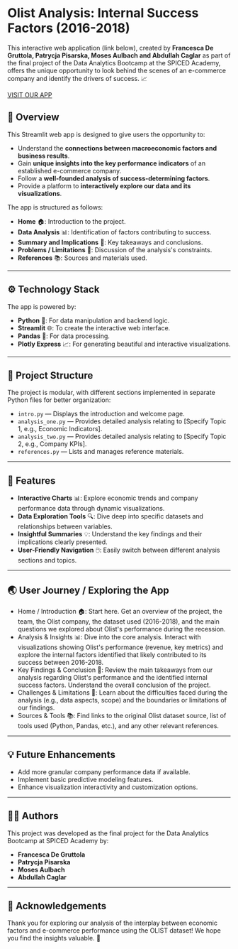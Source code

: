 # Olist Analysis: Internal Success Factors (2016-2018)

This interactive web application (link below), created by **Francesca De Gruttola, Patrycja Pisarska, Moses Aulbach and Abdullah Caglar** as part of the final project of the Data Analytics Bootcamp at the SPICED Academy, offers the unique opportunity to look behind the scenes of an e-commerce company and identify the drivers of success. 📈

[VISIT OUR APP](https://capstone-project-spiced.streamlit.app)

## 🌟 **Overview**

This Streamlit web app is designed to give users the opportunity to:

- Understand the **connections between macroeconomic factors and business results**.
- Gain **unique insights into the key performance indicators** of an established e-commerce company.
- Follow a **well-founded analysis of success-determining factors**.
- Provide a platform to **interactively explore our data and its visualizations**.

The app is structured as follows:

- **Home** 🏠: Introduction to the project.
- **Data Analysis** 📊: Identification of factors contributing to success.
- **Summary and Implications** 📝: Key takeaways and conclusions.
- **Problems / Limitations** 🚧: Discussion of the analysis's constraints.
- **References** 📚: Sources and materials used.

---

## ⚙️ **Technology Stack**

The app is powered by:

- **Python** 🐍: For data manipulation and backend logic.
- **Streamlit** 🌐: To create the interactive web interface.
- **Pandas** 🐼: For data processing.
- **Plotly Express** 📈: For generating beautiful and interactive visualizations.

---

## 📂 **Project Structure**

The project is modular, with different sections implemented in separate Python files for better organization:

- `intro.py` — Displays the introduction and welcome page.
- `analysis_one.py` — Provides detailed analysis relating to [Specify Topic 1, e.g., Economic Indicators].
- `analysis_two.py` — Provides detailed analysis relating to [Specify Topic 2, e.g., Company KPIs].
- `references.py` — Lists and manages reference materials.

---

## 🚀 **Features**

- **Interactive Charts** 📊: Explore economic trends and company performance data through dynamic visualizations.
- **Data Exploration Tools** 🔍: Dive deep into specific datasets and relationships between variables.
- **Insightful Summaries** 💡: Understand the key findings and their implications clearly presented.
- **User-Friendly Navigation** 🖱️: Easily switch between different analysis sections and topics.

---

## 🌏 **User Journey / Exploring the App**

- Home / Introduction 🏠: Start here. Get an overview of the project, the team, the Olist company, the dataset used (2016-2018), and the main questions we explored about Olist's performance during the recession.
- Analysis & Insights 📊: Dive into the core analysis. Interact with visualizations showing Olist's performance (revenue, key metrics) and explore the internal factors identified that likely contributed to its success between 2016-2018.
- Key Findings & Conclusion 📝: Review the main takeaways from our analysis regarding Olist's performance and the identified internal success factors. Understand the overall conclusion of the project.
- Challenges & Limitations 🚧: Learn about the difficulties faced during the analysis (e.g., data aspects, scope) and the boundaries or limitations of our findings.
- Sources & Tools 📚: Find links to the original Olist dataset source, list of tools used (Python, Pandas, etc.), and any other relevant references.

---

## 💡 **Future Enhancements**

- Add more granular company performance data if available.
- Implement basic predictive modeling features.
- Enhance visualization interactivity and customization options.

---

## 🧑‍💻 **Authors**

This project was developed as the final project for the Data Analytics Bootcamp at SPICED Academy by:

- **Francesca De Gruttola**
- **Patrycja Pisarska** 
- **Moses Aulbach**
- **Abdullah Caglar**

---

## 🙏 **Acknowledgements**

Thank you for exploring our analysis of the interplay between economic factors and e-commerce performance using the OLIST dataset! We hope you find the insights valuable. 🌟
